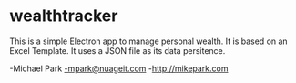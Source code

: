 # wealthtracker
This is a simple Electron app to manage personal wealth.  It is based on an Excel Template.  It uses a JSON file as its data persitence.

-Michael Park
-mpark@nuageit.com
-http://mikepark.com
